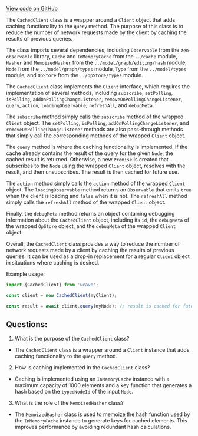 [View code on GitHub](https://github.com/wandb/weave/weave-js/src/core/client/cached.ts)

The `CachedClient` class is a wrapper around a `Client` object that adds caching functionality to the `query` method. The purpose of this class is to reduce the number of network requests made by the client by caching the results of previous queries. 

The class imports several dependencies, including `Observable` from the `zen-observable` library, `Cache` and `InMemoryCache` from the `../cache` module, `Hasher` and `MemoizedHasher` from the `../model/graph/editing/hash` module, `Node` from the `../model/graph/types` module, `Type` from the `../model/types` module, and `OpStore` from the `../opStore/types` module. 

The `CachedClient` class implements the `Client` interface, which requires the implementation of several methods, including `subscribe`, `setPolling`, `isPolling`, `addOnPollingChangeListener`, `removeOnPollingChangeListener`, `query`, `action`, `loadingObservable`, `refreshAll`, and `debugMeta`. 

The `subscribe` method simply calls the `subscribe` method of the wrapped `Client` object. The `setPolling`, `isPolling`, `addOnPollingChangeListener`, and `removeOnPollingChangeListener` methods are also pass-through methods that simply call the corresponding methods of the wrapped `Client` object. 

The `query` method is where the caching functionality is implemented. If the cache already contains the result of the query for the given `Node`, the cached result is returned. Otherwise, a new `Promise` is created that subscribes to the `Node` using the wrapped `Client` object, resolves with the result, and then unsubscribes. The result is then cached for future use. 

The `action` method simply calls the `action` method of the wrapped `Client` object. The `loadingObservable` method returns an `Observable` that emits `true` when the client is loading and `false` when it is not. The `refreshAll` method simply calls the `refreshAll` method of the wrapped `Client` object. 

Finally, the `debugMeta` method returns an object containing debugging information about the `CachedClient` object, including its `id`, the `debugMeta` of the wrapped `OpStore` object, and the `debugMeta` of the wrapped `Client` object. 

Overall, the `CachedClient` class provides a way to reduce the number of network requests made by a client by caching the results of previous queries. It can be used as a drop-in replacement for a regular `Client` object in situations where caching is desired. 

Example usage:

```typescript
import {CachedClient} from 'weave';

const client = new CachedClient(myClient);

const result = await client.query(myNode); // result is cached for future use
```
## Questions: 
 1. What is the purpose of the `CachedClient` class?
- The `CachedClient` class is a wrapper around a `Client` instance that adds caching functionality to the `query` method.

2. How is caching implemented in the `CachedClient` class?
- Caching is implemented using an `InMemoryCache` instance with a maximum capacity of 1000 elements and a key function that generates a hash based on the `typedNodeId` of the input `Node`.

3. What is the role of the `MemoizedHasher` class?
- The `MemoizedHasher` class is used to memoize the hash function used by the `InMemoryCache` instance to generate keys for cached elements. This improves performance by avoiding redundant hash calculations.